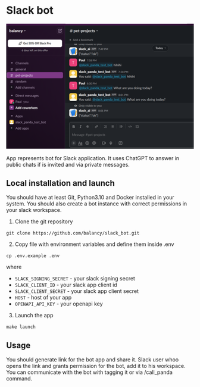 # Slack bot

![bot](bot.png)

App represents bot for Slack application. It uses ChatGPT to answer in public chats if is invited and via private messages.

## Local installation and launch

You should have at least Git, Python3.10 and Docker installed in your system. You should also create a bot instance with correct permissions in your slack workspace.

1. Clone the git repository

```
git clone https://github.com/balancy/slack_bot.git
```

2. Copy file with environment variables and define them inside .env

```
cp .env.example .env
```
where
- `SLACK_SIGNING_SECRET` - your slack signing secret
- `SLACK_CLIENT_ID` - your slack app client id
- `SLACK_CLIENT_SECRET` - your slack app client secret
- `HOST` - host of your app
- `OPENAPI_API_KEY` - your openapi key

3. Launch the app

```
make launch
```

## Usage

You should generate link for the bot app and share it. Slack user whoo opens the link and grants permission for the bot,
add it to his workspace. You can communicate with the bot with tagging it or via /call_panda command.